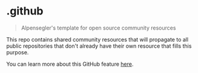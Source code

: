 # .github
> Alpensegler's template for open source community resources

This repo contains shared community resources that will propagate to all public repositories that don't already have their own resource that fills this purpose.

You can learn more about this GitHub feature [here](https://help.github.com/en/articles/creating-a-default-community-health-file-for-your-organization). 

